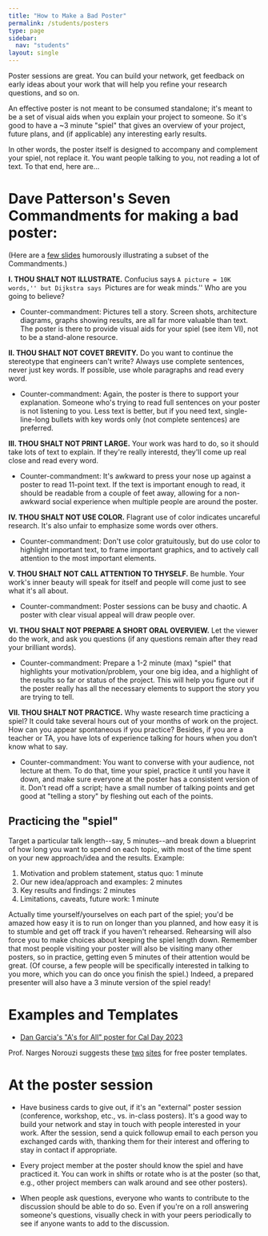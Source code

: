 ```yaml
---
title: "How to Make a Bad Poster"
permalink: /students/posters
type: page
sidebar:
  nav: "students"
layout: single
---
```


Poster sessions are great.  You can build your network, get 
feedback on early ideas about your work that will help you refine your
research questions, and so on.

An effective poster is not meant to be consumed standalone; it's meant
to be a set of visual aids when you explain your project to someone.
So it's good to have a ~3 minute "spiel" that gives an overview of
your project, future plans, and (if applicable) any interesting early
results.

In other words, the poster itself is designed to accompany and complement
your spiel, not replace it.  You want people talking to you, not
reading a lot of text.  To that end, here are...

# Dave Patterson's Seven Commandments for making a bad poster:

(Here are a [few slides](https://docs.google.com/presentation/d/1d9rAG1mD4C0hTgNZNyAAI4vM2DimeW4n/edit#slide=id.p40) humorously illustrating a subset of the
Commandments.) 

**I.  THOU SHALT NOT ILLUSTRATE.** Confucius says ``A picture = 10K
words,'' but Dijkstra says ``Pictures are for weak minds.''  Who are
you going to believe?

* Counter-commandment: Pictures tell a story.  Screen shots,
architecture diagrams, graphs showing results, are all far more
valuable than text.  The poster is there to provide visual aids for
your spiel (see item VI), not to be a stand-alone resource.

**II.  THOU SHALT NOT COVET BREVITY.**  Do you want to continue the
stereotype that engineers can't write?  Always use complete sentences,
never just key words. If possible, use whole paragraphs and read every
word.

* Counter-commandment: Again, the poster is there to support your
explanation.  Someone who's trying to read full sentences on your
poster is not listening to you.  Less text is better, but if you need
text, single-line-long bullets with key words only (not complete
sentences) are preferred.

**III.    THOU SHALT NOT PRINT LARGE.** Your work was hard to do, so it
should take lots of text to explain. If they're really interestd,
they'll come up real close and read every word.

* Counter-commandment: It's awkward to press your nose up against a
poster to read 11-point text.  If the text is important enough to
read, it should be readable from a couple of feet away, allowing for a
non-awkward social experience when multiple people are around the poster.

**IV.   THOU SHALT NOT USE COLOR.** Flagrant use of color indicates
uncareful research.  It's also  unfair to emphasize some words over
others.

* Counter-commandment: Don't use color gratuitously, but do use color
to highlight important text, to frame important graphics, and to
actively call attention to the most important elements.


**V. THOU SHALT NOT CALL ATTENTION TO THYSELF.** Be humble. Your work's
inner beauty will speak for itself and people will come just to see
what it's all about.

* Counter-commandment: Poster sessions can be busy and chaotic.  A
poster with clear visual appeal will draw people over.


**VI.   THOU SHALT NOT PREPARE A SHORT ORAL OVERVIEW.**  Let the viewer do
the work, and ask you questions (if any questions remain after they
read your brilliant words).

* Counter-commandment:  Prepare a 1-2 minute (max) "spiel" that
highlights your motivation/problem, your one big idea, and a highlight
of the results so far or status of the project.  This will help you
figure out if the poster really has all the necessary elements to
support the story you are trying to tell.


**VII. THOU SHALT NOT PRACTICE.** Why waste research time practicing a
spiel? It could take several hours out of your months of work on the
project.  How can you appear spontaneous if you practice?  Besides, if
you are a teacher or TA, you have lots of experience talking for hours when
you don’t know what  to say.

* Counter-commandment: You want to converse with your audience, not
lecture at them.  To do that, time your spiel, practice it
until you have it down, and make sure everyone at the poster has a
consistent version of it.  Don't read off a script; have a small
number of talking points and get good at "telling a story" by fleshing
out each of the points.

## Practicing the "spiel"

Target a particular talk length--say, 5 minutes--and break down a
blueprint of how long you want to spend on each topic, with most of
the time spent on your new approach/idea and the results.  Example:

1. Motivation and problem statement, status quo: 1 minute
2. Our new idea/approach and examples: 2 minutes
3. Key results and findings: 2 minutes
4. Limitations, caveats, future work: 1 minute

Actually time yourself/yourselves on each part of the spiel; you'd be
amazed how easy it is to run on longer than you planned, and how easy
it is to stumble and get off track if you haven't rehearsed.
Rehearsing will also force you to make choices about keeping the spiel
length down.  Remember that most people visiting your poster will also
be visiting many other posters, so in practice, getting even 5 minutes
of their attention would be great.  (Of course, a few people will be
specifically interested in talking to you  more, which you can do once
you finish the spiel.)  Indeed, a prepared presenter will also have a
3 minute version of the spiel ready!


# Examples and Templates

* [Dan Garcia's "A's for All" poster for Cal Day 2023](https://docs.google.com/presentation/d/17wztIhrc1ekJc0mlKymFDG4msIyPBToY/edit#slide=id.p1)


Prof. Narges Norouzi suggests these 
[two](https://www.posterpresentations.com/free-poster-templates.html)
[sites](https://www.posternerd.com/sciposters-templates)
for free poster templates.

# At the poster session

* Have business cards to give out, if it's an "external" poster
session (conference, workshop, etc., vs. in-class posters).  It's a
good way to build your network and stay in touch with people
interested in your work.  After the session, send a quick followup
email to each person you exchanged cards with, thanking them for their
interest and offering to stay in contact if appropriate.

* Every project member at the poster should know the spiel and have
practiced it.  You can work in shifts or rotate who is at the poster
(so that, e.g., other project members can walk around and see other posters).

* When people ask questions, everyone who wants to contribute to the
discussion should be able to do so.  Even if you're on a roll
answering someone's questions, visually check in with your peers
periodically to see if anyone wants to add to the discussion.

